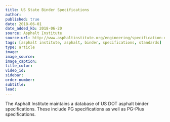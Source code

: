 ```yaml
---
title: US State Binder Specifications
author:
published: true
date: 2018-06-01
date_added_kb: 2018-06-20
source: Asphalt Institute
source-url: http://www.asphaltinstitute.org/engineering/specification-databases/us-state-binder-specifications/
tags: [asphalt institute, asphalt, binder, specifications, standards]
type: article
image:
image_source:
image_caption:
title_color:
video_id:
sidebar:
order-number:
subtitle:
lead:
---
```

The Asphalt Institute maintains a database of US DOT asphalt binder specifications. These include PG specifications as well as PG-Plus specifications.
